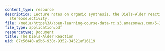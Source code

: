 ```yaml
---
content_type: resource
description: Lecture notes on organic synthesis, the Diels-Alder reaction, and intrinsic
  stereoselectivity.
file: /media/https%3A/open-learning-course-data-rc.s3.amazonaws.com/5-37-introduction-to-organic-synthesis-laboratory-spring-2009/87c56840a5b6938d935234521af16119_MIT5_37s09_lec01_Mod7.pdf
file_type: application/pdf
resourcetype: Document
title: The Diels-Alder Reaction
uid: 87c56840-a5b6-938d-9352-34521af16119
---
```

